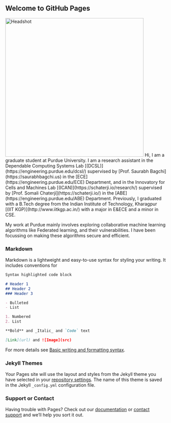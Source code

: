 ## Welcome to GitHub Pages
<img width="433" alt="Headshot" src="https://user-images.githubusercontent.com/70724062/184516645-b58cfaf6-724f-4e90-b4c7-8b72043494a1.PNG">
Hi, I am a graduate student at Purdue University. I am a research assistant in the Dependable Computing Systems Lab [(DCSL)](https://engineering.purdue.edu/dcsl/) supervised by [Prof. Saurabh Bagchi](https://saurabhbagchi.us) in the [ECE](https://engineering.purdue.edu/ECE) Department, and in the Innovatory for Cells and Machines Lab [(ICAN)](https://schaterji.io/research/) supervised by [Prof. Somali Chaterji](https://schaterji.io/) in the [ABE](https://engineering.purdue.edu/ABE) Department. Previously, I graduated with a B.Tech degree from the Indian Institute of Technology, Kharagpur [(IIT KGP)](http://www.iitkgp.ac.in/) with a major in E&ECE and a minor in CSE.

My work at Purdue mainly involves exploring collaborative machine learning algorithms like Federated learning, and their vulnerabilities. I have been focussing on making these algorithms secure and efficient.
### Markdown

Markdown is a lightweight and easy-to-use syntax for styling your writing. It includes conventions for

```markdown
Syntax highlighted code block

# Header 1
## Header 2
### Header 3

- Bulleted
- List

1. Numbered
2. List

**Bold** and _Italic_ and `Code` text

[Link](url) and ![Image](src)
```

For more details see [Basic writing and formatting syntax](https://docs.github.com/en/github/writing-on-github/getting-started-with-writing-and-formatting-on-github/basic-writing-and-formatting-syntax).

### Jekyll Themes

Your Pages site will use the layout and styles from the Jekyll theme you have selected in your [repository settings](https://github.com/sharm438/sharm438.github.io/settings/pages). The name of this theme is saved in the Jekyll `_config.yml` configuration file.

### Support or Contact

Having trouble with Pages? Check out our [documentation](https://docs.github.com/categories/github-pages-basics/) or [contact support](https://support.github.com/contact) and we’ll help you sort it out.
